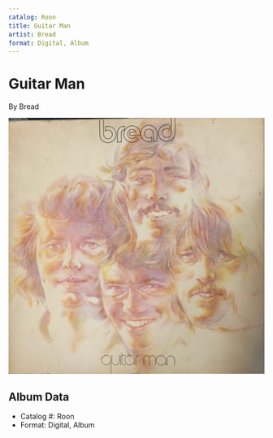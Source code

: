 ```yaml
---
catalog: Roon
title: Guitar Man
artist: Bread
format: Digital, Album
---
```


# Guitar Man

By Bread

![](../../assets/albumcovers/Bread-Guitar_Man.png)

## Album Data

- Catalog #: Roon
- Format: Digital, Album

